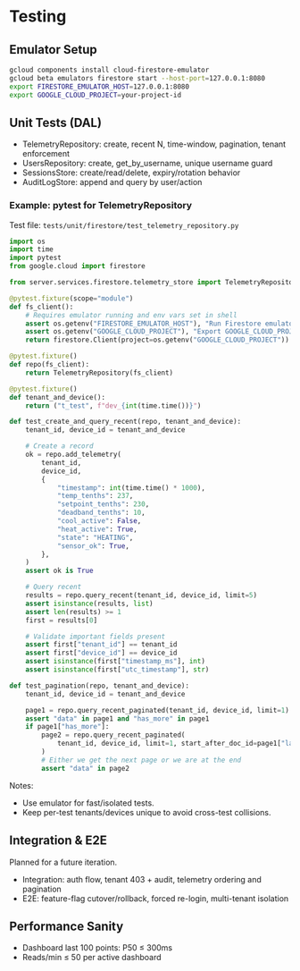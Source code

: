 # Testing

## Emulator Setup

```bash
gcloud components install cloud-firestore-emulator
gcloud beta emulators firestore start --host-port=127.0.0.1:8080
export FIRESTORE_EMULATOR_HOST=127.0.0.1:8080
export GOOGLE_CLOUD_PROJECT=your-project-id
```

## Unit Tests (DAL)

- TelemetryRepository: create, recent N, time-window, pagination, tenant enforcement
- UsersRepository: create, get_by_username, unique username guard
- SessionsStore: create/read/delete, expiry/rotation behavior
- AuditLogStore: append and query by user/action

### Example: pytest for TelemetryRepository

Test file: `tests/unit/firestore/test_telemetry_repository.py`

```python
import os
import time
import pytest
from google.cloud import firestore

from server.services.firestore.telemetry_store import TelemetryRepository

@pytest.fixture(scope="module")
def fs_client():
    # Requires emulator running and env vars set in shell
    assert os.getenv("FIRESTORE_EMULATOR_HOST"), "Run Firestore emulator and export FIRESTORE_EMULATOR_HOST"
    assert os.getenv("GOOGLE_CLOUD_PROJECT"), "Export GOOGLE_CLOUD_PROJECT"
    return firestore.Client(project=os.getenv("GOOGLE_CLOUD_PROJECT"))

@pytest.fixture()
def repo(fs_client):
    return TelemetryRepository(fs_client)

@pytest.fixture()
def tenant_and_device():
    return ("t_test", f"dev_{int(time.time())}")

def test_create_and_query_recent(repo, tenant_and_device):
    tenant_id, device_id = tenant_and_device

    # Create a record
    ok = repo.add_telemetry(
        tenant_id,
        device_id,
        {
            "timestamp": int(time.time() * 1000),
            "temp_tenths": 237,
            "setpoint_tenths": 230,
            "deadband_tenths": 10,
            "cool_active": False,
            "heat_active": True,
            "state": "HEATING",
            "sensor_ok": True,
        },
    )
    assert ok is True

    # Query recent
    results = repo.query_recent(tenant_id, device_id, limit=5)
    assert isinstance(results, list)
    assert len(results) >= 1
    first = results[0]

    # Validate important fields present
    assert first["tenant_id"] == tenant_id
    assert first["device_id"] == device_id
    assert isinstance(first["timestamp_ms"], int)
    assert isinstance(first["utc_timestamp"], str)

def test_pagination(repo, tenant_and_device):
    tenant_id, device_id = tenant_and_device

    page1 = repo.query_recent_paginated(tenant_id, device_id, limit=1)
    assert "data" in page1 and "has_more" in page1
    if page1["has_more"]:
        page2 = repo.query_recent_paginated(
            tenant_id, device_id, limit=1, start_after_doc_id=page1["last_doc_id"]
        )
        # Either we get the next page or we are at the end
        assert "data" in page2
```

Notes:
- Use emulator for fast/isolated tests.
- Keep per-test tenants/devices unique to avoid cross-test collisions.

## Integration & E2E

Planned for a future iteration.
- Integration: auth flow, tenant 403 + audit, telemetry ordering and pagination
- E2E: feature-flag cutover/rollback, forced re-login, multi-tenant isolation

## Performance Sanity

- Dashboard last 100 points: P50 ≤ 300ms
- Reads/min ≤ 50 per active dashboard
